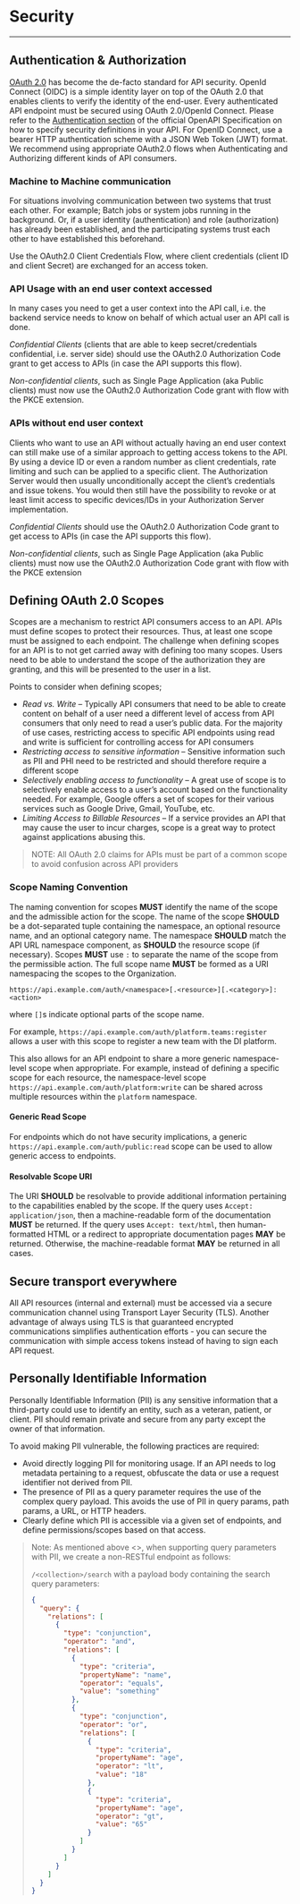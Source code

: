 # Security

---

## Authentication & Authorization

[OAuth 2.0](https://tools.ietf.org/html/rfc6749) has become the de-facto standard for API security.
OpenId Connect (OIDC) is a simple identity layer on top of the OAuth 2.0 that enables clients to verify the identity of the end-user.
Every authenticated API endpoint must be secured using OAuth 2.0/OpenId Connect.
Please refer to the [Authentication section](https://swagger.io/docs/specification/authentication/) of the official OpenAPI Specification on how to specify security definitions in your API.
For OpenID Connect, use a bearer HTTP authentication scheme with a JSON Web Token (JWT) format.
We recommend using appropriate OAuth2.0 flows when Authenticating and Authorizing different kinds of API consumers.

### Machine to Machine communication

For situations involving communication between two systems that trust each other.
For example; Batch jobs or system jobs running in the background.
Or, if a user identity (authentication) and role (authorization) has already been established, and the participating systems trust each other to have established this beforehand.

Use the OAuth2.0 Client Credentials Flow, where client credentials (client ID and client Secret) are exchanged for an access token.

### API Usage with an end user context accessed

In many cases you need to get a user context into the API call, i.e. the backend service needs to know on behalf of which actual user an API call is done.

*Confidential Clients* (clients that are able to keep secret/credentials confidential, i.e. server side) should use the OAuth2.0 Authorization Code grant to get access to APIs (in case the API supports this flow).

*Non-confidential clients*, such as Single Page Application (aka Public clients) must now use the OAuth2.0 Authorization Code grant with flow with the PKCE extension.

### APIs without end user context

Clients who want to use an API without actually having an end user context can still make use of a similar approach to getting access tokens to the API.
By using a device ID or even a random number as client credentials, rate limiting and such can be applied to a specific client.
The Authorization Server would then usually unconditionally accept the client’s credentials and issue tokens.
You would then still have the possibility to revoke or at least limit access to specific devices/IDs in your Authorization Server implementation.

*Confidential Clients* should use the OAuth2.0 Authorization Code grant to get access to APIs (in case the API supports this flow).

*Non-confidential clients*, such as Single Page Application (aka Public clients) must now use the OAuth2.0 Authorization Code grant with flow with the PKCE extension

## Defining OAuth 2.0 Scopes

Scopes are a mechanism to restrict API consumers access to an API.
APIs must define scopes to protect their resources.
Thus, at least one scope must be assigned to each endpoint.
The challenge when defining scopes for an API is to not get carried away with defining too many scopes.
Users need to be able to understand the scope of the authorization they are granting, and this will be presented to the user in a list.

Points to consider when defining scopes;

- *Read vs. Write* – Typically API consumers that need to be able to create content on behalf of a user need a different level of access from API consumers that only need to read a user’s public data.
For the majority of use cases, restricting access to specific API endpoints using read and write is sufficient for controlling access for API consumers
- *Restricting access to sensitive information* – Sensitive information such as PII and PHI need to be restricted and should therefore require a different scope
- *Selectively enabling access to functionality* – A great use of scope is to selectively enable access to a user’s account based on the functionality needed.
For example, Google offers a set of scopes for their various services such as Google Drive, Gmail, YouTube, etc.
- *Limiting Access to Billable Resources* – If a service provides an API that may cause the user to incur charges, scope is a great way to protect against applications abusing this.

> NOTE: All OAuth 2.0 claims for APIs must be part of a common scope to avoid confusion across API providers

### Scope Naming Convention

The naming convention for scopes **MUST** identify the name of the scope and the admissible action for the scope.
The name of the scope **SHOULD** be a dot-separated tuple containing the namespace, an optional resource name, and an optional category name.
The namespace **SHOULD** match the API URL namespace component, as **SHOULD** the resource scope (if necessary).
Scopes **MUST** use `:` to separate the name of the scope from the permissible action.
The full scope name **MUST** be formed as a URI namespacing the scopes to the Organization.

`https://api.example.com/auth/<namespace>[.<resource>][.<category>]:<action>`

where `[]`s indicate optional parts of the scope name.

For example, `https://api.example.com/auth/platform.teams:register` allows a user with this scope to register a new team with the DI platform.

This also allows for an API endpoint to share a more generic namespace-level scope when appropriate.
For example, instead of defining a specific scope for each resource, the namespace-level scope `https://api.example.com/auth/platform:write` can be shared across multiple resources within the `platform` namespace. 

#### Generic Read Scope

For endpoints which do not have security implications, a generic `https://api.example.com/auth/public:read` scope can be used to allow generic access to endpoints.

#### Resolvable Scope URI

The URI **SHOULD** be resolvable to provide additional information pertaining to the capabilities enabled by the scope.
If the query uses `Accept: application/json`, then a machine-readable form of the documentation **MUST** be returned.
If the query uses `Accept: text/html`, then human-formatted HTML or a redirect to appropriate documentation pages **MAY** be returned.
Otherwise, the machine-readable format **MAY** be returned in all cases.

## Secure transport everywhere

All API resources (internal and external) must be accessed via a secure communication channel using Transport Layer Security (TLS).
Another advantage of always using TLS is that guaranteed encrypted communications simplifies authentication efforts - you can secure the communication with simple access tokens instead of having to sign each API request.

## Personally Identifiable Information

Personally Identifiable Information (PII) is any sensitive information that a third-party could use to identify an entity, such as a veteran, patient, or client.
PII should remain private and secure from any party except the owner of that information.

To avoid making PII vulnerable, the following practices are required:

- Avoid directly logging PII for monitoring usage. 
If an API needs to log metadata pertaining to a request, obfuscate the data or use a request identifier not derived from PII.
- The presence of PII as a query parameter requires the use of the complex query payload.
This avoids the use of PII in query params, path params, a URL, or HTTP headers.
- Clearly define which PII is accessible via a given set of endpoints, and define permissions/scopes based on that access.

> Note: As mentioned above <<Non-resourceful endpoints>>, when supporting query parameters with PII, we create a non-RESTful endpoint as follows:
>
> `/<collection>/search` with a payload body containing the search query parameters:
>
> ```json
> {
>   "query": {
>     "relations": [
>       {
>         "type": "conjunction",
>         "operator": "and",
>         "relations": [
>           {
>             "type": "criteria",
>             "propertyName": "name",
>             "operator": "equals",
>             "value": "something"
>           },
>           {
>             "type": "conjunction",
>             "operator": "or",
>             "relations": [
>               {
>                 "type": "criteria",
>                 "propertyName": "age",
>                 "operator": "lt",
>                 "value": "18"
>               },
>               {
>                 "type": "criteria",
>                 "propertyName": "age",
>                 "operator": "gt",
>                 "value": "65"
>               }
>             ]
>           }
>         ]
>       }
>     ]
>   }
> }
> ```

